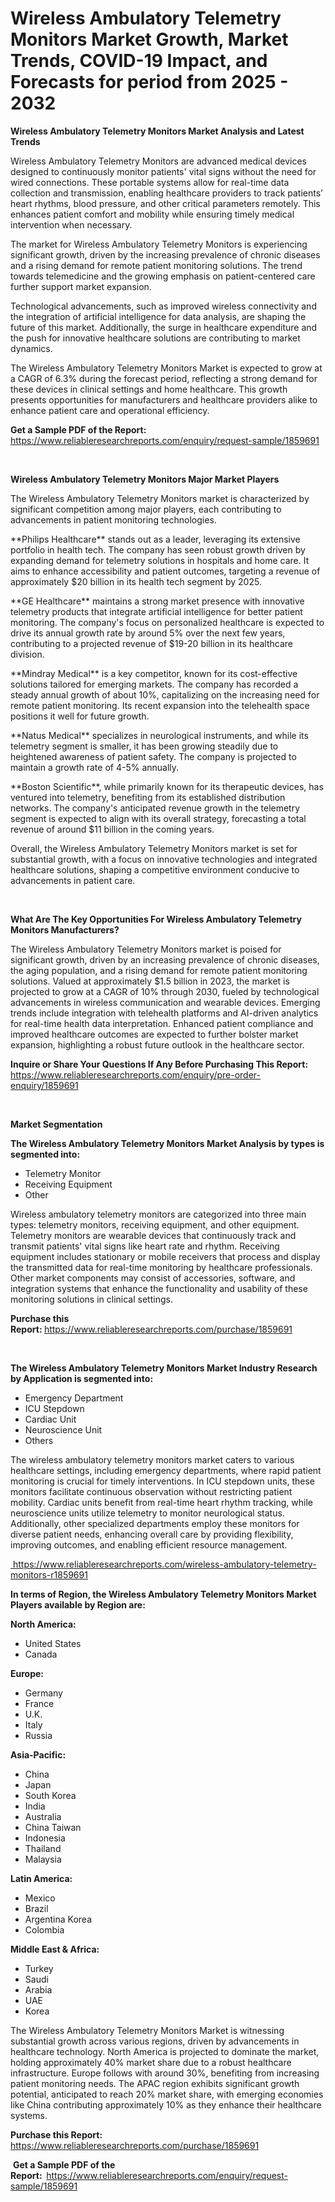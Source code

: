<p><h1>Wireless Ambulatory Telemetry Monitors Market Growth, Market Trends, COVID-19 Impact, and Forecasts for period from 2025 - 2032</h1></p><p><strong>Wireless Ambulatory Telemetry Monitors Market Analysis and Latest Trends</strong></p>
<p><p>Wireless Ambulatory Telemetry Monitors are advanced medical devices designed to continuously monitor patients' vital signs without the need for wired connections. These portable systems allow for real-time data collection and transmission, enabling healthcare providers to track patients’ heart rhythms, blood pressure, and other critical parameters remotely. This enhances patient comfort and mobility while ensuring timely medical intervention when necessary.</p><p>The market for Wireless Ambulatory Telemetry Monitors is experiencing significant growth, driven by the increasing prevalence of chronic diseases and a rising demand for remote patient monitoring solutions. The trend towards telemedicine and the growing emphasis on patient-centered care further support market expansion.</p><p>Technological advancements, such as improved wireless connectivity and the integration of artificial intelligence for data analysis, are shaping the future of this market. Additionally, the surge in healthcare expenditure and the push for innovative healthcare solutions are contributing to market dynamics.</p><p>The Wireless Ambulatory Telemetry Monitors Market is expected to grow at a CAGR of 6.3% during the forecast period, reflecting a strong demand for these devices in clinical settings and home healthcare. This growth presents opportunities for manufacturers and healthcare providers alike to enhance patient care and operational efficiency.</p></p>
<p><strong>Get a Sample PDF of the Report:&nbsp;</strong> <a href="https://www.reliableresearchreports.com/enquiry/request-sample/1859691?utm_campaign=8&utm_medium=2&utm_source=Github&utm_content=ia&utm_term=14042025&utm_id=wireless-ambulatory-telemetry-monitors">https://www.reliableresearchreports.com/enquiry/request-sample/1859691</a></p>
<p>&nbsp;</p>
<p><strong>Wireless Ambulatory Telemetry Monitors Major Market Players</strong></p>
<p><p>The Wireless Ambulatory Telemetry Monitors market is characterized by significant competition among major players, each contributing to advancements in patient monitoring technologies. </p><p>**Philips Healthcare** stands out as a leader, leveraging its extensive portfolio in health tech. The company has seen robust growth driven by expanding demand for telemetry solutions in hospitals and home care. It aims to enhance accessibility and patient outcomes, targeting a revenue of approximately $20 billion in its health tech segment by 2025.</p><p>**GE Healthcare** maintains a strong market presence with innovative telemetry products that integrate artificial intelligence for better patient monitoring. The company's focus on personalized healthcare is expected to drive its annual growth rate by around 5% over the next few years, contributing to a projected revenue of $19-20 billion in its healthcare division.</p><p>**Mindray Medical** is a key competitor, known for its cost-effective solutions tailored for emerging markets. The company has recorded a steady annual growth of about 10%, capitalizing on the increasing need for remote patient monitoring. Its recent expansion into the telehealth space positions it well for future growth.</p><p>**Natus Medical** specializes in neurological instruments, and while its telemetry segment is smaller, it has been growing steadily due to heightened awareness of patient safety. The company is projected to maintain a growth rate of 4-5% annually.</p><p>**Boston Scientific**, while primarily known for its therapeutic devices, has ventured into telemetry, benefiting from its established distribution networks. The company's anticipated revenue growth in the telemetry segment is expected to align with its overall strategy, forecasting a total revenue of around $11 billion in the coming years.</p><p>Overall, the Wireless Ambulatory Telemetry Monitors market is set for substantial growth, with a focus on innovative technologies and integrated healthcare solutions, shaping a competitive environment conducive to advancements in patient care.</p></p>
<p>&nbsp;</p>
<p><strong>What Are The Key Opportunities For Wireless Ambulatory Telemetry Monitors Manufacturers?</strong></p>
<p><p>The Wireless Ambulatory Telemetry Monitors market is poised for significant growth, driven by an increasing prevalence of chronic diseases, the aging population, and a rising demand for remote patient monitoring solutions. Valued at approximately $1.5 billion in 2023, the market is projected to grow at a CAGR of 10% through 2030, fueled by technological advancements in wireless communication and wearable devices. Emerging trends include integration with telehealth platforms and AI-driven analytics for real-time health data interpretation. Enhanced patient compliance and improved healthcare outcomes are expected to further bolster market expansion, highlighting a robust future outlook in the healthcare sector.</p></p>
<p><strong>Inquire or Share Your Questions If Any Before Purchasing This Report:</strong> <a href="https://www.reliableresearchreports.com/enquiry/pre-order-enquiry/1859691?utm_campaign=8&utm_medium=2&utm_source=Github&utm_content=ia&utm_term=14042025&utm_id=wireless-ambulatory-telemetry-monitors">https://www.reliableresearchreports.com/enquiry/pre-order-enquiry/1859691</a></p>
<p>&nbsp;</p>
<p><strong>Market Segmentation</strong></p>
<p><strong>The Wireless Ambulatory Telemetry Monitors Market Analysis by types is segmented into:</strong></p>
<p><ul><li>Telemetry Monitor</li><li>Receiving Equipment</li><li>Other</li></ul></p>
<p><p>Wireless ambulatory telemetry monitors are categorized into three main types: telemetry monitors, receiving equipment, and other equipment. Telemetry monitors are wearable devices that continuously track and transmit patients' vital signs like heart rate and rhythm. Receiving equipment includes stationary or mobile receivers that process and display the transmitted data for real-time monitoring by healthcare professionals. Other market components may consist of accessories, software, and integration systems that enhance the functionality and usability of these monitoring solutions in clinical settings.</p></p>
<p><strong>Purchase this Report:&nbsp;</strong><a href="https://www.reliableresearchreports.com/purchase/1859691?utm_campaign=8&utm_medium=2&utm_source=Github&utm_content=ia&utm_term=14042025&utm_id=wireless-ambulatory-telemetry-monitors">https://www.reliableresearchreports.com/purchase/1859691</a></p>
<p>&nbsp;</p>
<p><strong>The Wireless Ambulatory Telemetry Monitors Market Industry Research by Application is segmented into:</strong></p>
<p><ul><li>Emergency Department</li><li>ICU Stepdown</li><li>Cardiac Unit</li><li>Neuroscience Unit</li><li>Others</li></ul></p>
<p><p>The wireless ambulatory telemetry monitors market caters to various healthcare settings, including emergency departments, where rapid patient monitoring is crucial for timely interventions. In ICU stepdown units, these monitors facilitate continuous observation without restricting patient mobility. Cardiac units benefit from real-time heart rhythm tracking, while neuroscience units utilize telemetry to monitor neurological status. Additionally, other specialized departments employ these monitors for diverse patient needs, enhancing overall care by providing flexibility, improving outcomes, and enabling efficient resource management.</p></p>
<p><a href="https://www.reliableresearchreports.com/wireless-ambulatory-telemetry-monitors-r1859691?utm_campaign=8&utm_medium=2&utm_source=Github&utm_content=ia&utm_term=14042025&utm_id=wireless-ambulatory-telemetry-monitors">&nbsp;https://www.reliableresearchreports.com/wireless-ambulatory-telemetry-monitors-r1859691</a></p>
<p><strong>In terms of Region, the Wireless Ambulatory Telemetry Monitors Market Players available by Region are:</strong></p>
<p>
    <p> <strong> North America: </strong>
        <ul>
            <li>United States</li>
            <li>Canada</li>
        </ul>
        </p> 
    <p> <strong> Europe: </strong>
        <ul>
            <li>Germany</li>
            <li>France</li>
            <li>U.K.</li>
            <li>Italy</li>
            <li>Russia</li>
        </ul>
        </p> 
    <p> <strong> Asia-Pacific: </strong>
        <ul>
            <li>China</li>
            <li>Japan</li>
            <li>South Korea</li>
            <li>India</li>
            <li>Australia</li>
            <li>China Taiwan</li>
            <li>Indonesia</li>
            <li>Thailand</li>
            <li>Malaysia</li>
        </ul>
        </p> 
    <p> <strong> Latin America: </strong>
        <ul>
            <li>Mexico</li>
            <li>Brazil</li>
            <li>Argentina Korea</li>
            <li>Colombia</li>
        </ul>
        </p> 
    <p> <strong> Middle East & Africa: </strong>
        <ul>
            <li>Turkey</li>
            <li>Saudi</li>
            <li>Arabia</li>
            <li>UAE</li>
            <li>Korea</li>
        </ul>
    </p>
    </p>
<p><p>The Wireless Ambulatory Telemetry Monitors Market is witnessing substantial growth across various regions, driven by advancements in healthcare technology. North America is projected to dominate the market, holding approximately 40% market share due to a robust healthcare infrastructure. Europe follows with around 30%, benefiting from increasing patient monitoring needs. The APAC region exhibits significant growth potential, anticipated to reach 20% market share, with emerging economies like China contributing approximately 10% as they enhance their healthcare systems.</p></p>
<p><strong>Purchase this Report: </strong><a href="https://www.reliableresearchreports.com/purchase/1859691?utm_campaign=8&utm_medium=2&utm_source=Github&utm_content=ia&utm_term=14042025&utm_id=wireless-ambulatory-telemetry-monitors">https://www.reliableresearchreports.com/purchase/1859691</a></p>
<p>&nbsp;<strong>Get a Sample PDF of the Report:&nbsp;&nbsp;</strong><a href="https://www.reliableresearchreports.com/enquiry/request-sample/1859691?utm_campaign=8&utm_medium=2&utm_source=Github&utm_content=ia&utm_term=14042025&utm_id=wireless-ambulatory-telemetry-monitors">https://www.reliableresearchreports.com/enquiry/request-sample/1859691</a></p>
<p><strong></strong></p>
<p><p></p><p></p><p></p></p>